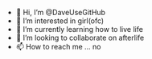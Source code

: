 - 👋 Hi, I’m @DaveUseGitHub
- 👀 I’m interested in girl(ofc) 
- 🌱 I’m currently learning how to live life
- 💞️ I’m looking to collaborate on afterlife
- 📫 How to reach me ... no

<!---
DaveUseGitHub/DaveUseGitHub is a ✨ special ✨ repository because its `README.md` (this file) appears on your GitHub profile.
You can click the Preview link to take a look at your changes.
--->
